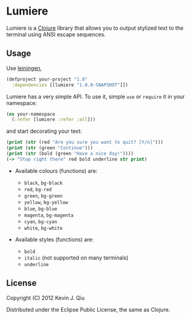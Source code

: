 # Lumiere

Lumiere is a [Clojure](http://clojure.org) library that allows you to output stylized text to the terminal using ANSI escape sequences.

## Usage

Use [leiningen](https://github.com/technomancy/leiningen),

```clojure
(defproject your-project "1.0"
  :dependencies [[lumiere "1.0.0-SNAPSHOT"]])
```

Lumiere has a very simple API. To use it, simple `use` or `require` it in your namespace:

```clojure
(ns your-namespace
  (:refer [lumiere :refer :all]))
```

and start decorating your text:

```clojure
(print (str (red "Are you sure you want to quit? [Y/n]")))
(print (str (green "Continue")))
(print (str (bold (green "Have a nice day!"))))
(-> "Stop right there" red bold underline str print)
```

* Available colours (functions) are:
  * `black`, `bg-black`
  * `red`, `bg-red`
  * `green`, `bg-green`
  * `yellow`, `bg-yellow`
  * `blue`, `bg-blue`
  * `magenta`, `bg-magenta`
  * `cyan`, `bg-cyan`
  * `white`, `bg-white`

* Available styles (functions) are:
  * `bold`
  * `italic` (not supported on many terminals)
  * `underline`

## License

Copyright (C) 2012 Kevin J. Qiu

Distributed under the Eclipse Public License, the same as Clojure.
